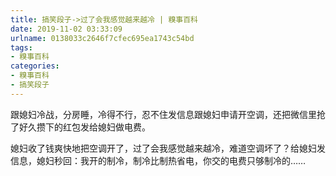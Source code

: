 ```yaml
---
title: 搞笑段子->过了会我感觉越来越冷 | 糗事百科
date: 2019-11-02 03:33:09
urlname: 0138033c2646f7cfec695ea1743c54bd
tags: 
- 糗事百科
categories:
- 糗事百科
- 搞笑段子
---
```

跟媳妇冷战，分房睡，冷得不行，忍不住发信息跟媳妇申请开空调，还把微信里抢了好久攒下的红包发给媳妇做电费。

媳妇收了钱爽快地把空调开了，过了会我感觉越来越冷，难道空调坏了？给媳妇发信息，媳妇秒回：我开的制冷，制冷比制热省电，你交的电费只够制冷的……



